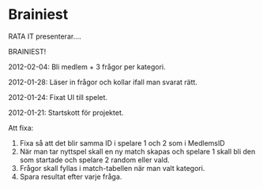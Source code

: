 Brainiest
=========

RATA IT presenterar....

BRAINIEST!


2012-02-04: Bli medlem + 3 frågor per kategori.

2012-01-28: Läser in frågor och kollar ifall man svarat rätt.

2012-01-24: Fixat UI till spelet.

2012-01-21: Startskott för projektet.





Att fixa:
1. Fixa så att det blir samma ID i spelare 1 och 2 som i MedlemsID
2. När man tar nyttspel skall en ny match skapas och spelare 1 skall bli den som startade och spelare 2 random eller vald.
3. Frågor skall fyllas i match-tabellen när man valt kategori.
4. Spara resultat efter varje fråga.
